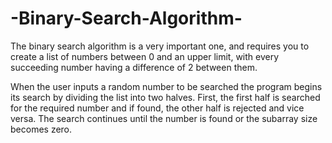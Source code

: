 # -Binary-Search-Algorithm-
The binary search algorithm is a very important one, and requires you to create a list of numbers between 0 and an upper limit, with every succeeding number having a difference of 2 between them. 

When the user inputs a random number to be searched the program begins its search by dividing the list into two halves. First, the first half is searched for the required number and if found, the other half is rejected and vice versa. The search continues until the number is found or the subarray size becomes zero.
